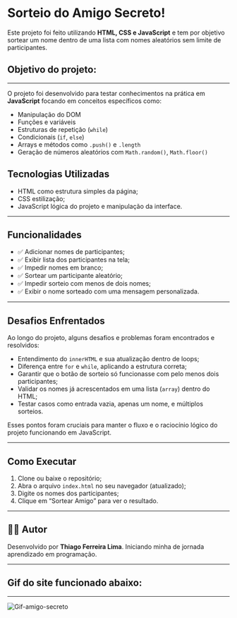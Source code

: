 # Sorteio do Amigo Secreto!

Este projeto foi feito utilizando **HTML, CSS e JavaScript** e tem por objetivo sortear um nome dentro de uma lista com nomes aleatórios sem limite de participantes.

## Objetivo do projeto:
-----
O projeto foi desenvolvido para testar conhecimentos na prática em **JavaScript** focando em conceitos específicos como:

- Manipulação do DOM
- Funções e variáveis
- Estruturas de repetição (`while`)
- Condicionais (`if`, `else`)
- Arrays e métodos como `.push()` e `.length`
- Geração de números aleatórios com `Math.random()`, `Math.floor()`

## Tecnologias Utilizadas  

- HTML como estrutura simples da página;
- CSS estilização;
- JavaScript lógica do projeto e manipulação da interface.

-----

## Funcionalidades
- ✅ Adicionar nomes de participantes;
- ✅ Exibir lista dos participantes na tela;
- ✅ Impedir nomes em branco;
- ✅ Sortear um participante aleatório;
- ✅ Impedir sorteio com menos de dois nomes;
- ✅ Exibir o nome sorteado com uma mensagem personalizada.

-----

## Desafios Enfrentados

Ao longo do projeto, alguns desafios e problemas foram encontrados e resolvidos:

- Entendimento do `innerHTML` e sua atualização dentro de loops;
- Diferença entre `for` e `while`, aplicando a estrutura correta;
- Garantir que o botão de sorteio só funcionasse com pelo menos dois participantes;
- Validar os nomes já acrescentados em uma lista (`array`) dentro do HTML;
- Testar casos como entrada vazia, apenas um nome, e múltiplos sorteios.

Esses pontos foram cruciais para manter o fluxo e o raciocínio lógico do projeto funcionando em JavaScript.

-----

## Como Executar

1. Clone ou baixe o repositório;
2. Abra o arquivo `index.html` no seu navegador (atualizado);
3. Digite os nomes dos participantes;
4. Clique em “Sortear Amigo” para ver o resultado.

-----

## 👨‍💻 Autor
Desenvolvido por **Thiago Ferreira Lima**.
Iniciando minha de jornada aprendizado em programação.

------

## Gif do site funcionado abaixo:

------

![Gif-amigo-secreto](https://github.com/user-attachments/assets/c30da65c-ce28-49ad-b0f4-26295734df1e)



